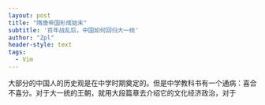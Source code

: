 ```yaml
---
layout: post
title: "隋唐帝国形成始末"
subtitle: '百年战乱后，中国如何回归大一统'
author: "Zpl"
header-style: text
tags:
  - Vim
---
```



大部分的中国人的历史观是在中学时期奠定的。但是中学教科书有一个通病：喜合不喜分。对于大一统的王朝，就用大段篇章去介绍它的文化经济政治，对于

